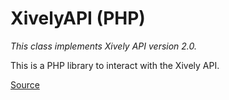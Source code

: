 # XivelyAPI (PHP)

*This class implements Xively API version 2.0.*

This is a PHP library to interact with the Xively API. 

[Source](http://codeblog.ru)

